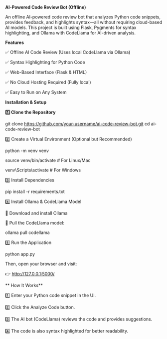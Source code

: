 **AI-Powered Code Review Bot (Offline)**




An offline AI-powered code review bot that analyzes Python code snippets, provides feedback, and highlights syntax—all without requiring cloud-based AI models. This project is built using Flask, Pygments for syntax highlighting, and Ollama with CodeLlama for AI-driven analysis.


**Features**


✅ Offline AI Code Review (Uses local CodeLlama via Ollama)

✅ Syntax Highlighting for Python Code

✅ Web-Based Interface (Flask & HTML)

✅ No Cloud Hosting Required (Fully local)

✅ Easy to Run on Any System



**Installation & Setup**


**1️⃣ Clone the Repository**


git clone https://github.com/your-username/ai-code-review-bot.git
cd ai-code-review-bot


2️⃣ Create a Virtual Environment (Optional but Recommended)



python -m venv venv


source venv/bin/activate  # For Linux/Mac


venv\Scripts\activate     # For Windows


3️⃣ Install Dependencies


pip install -r requirements.txt


4️⃣ Install Ollama & CodeLlama Model


🔹 Download and install Ollama


🔹 Pull the CodeLlama model:



ollama pull codellama


5️⃣ Run the Application


python app.py

Then, open your browser and visit:

👉 http://127.0.0.1:5000/




** How It Works**


1️⃣ Enter your Python code snippet in the UI.



2️⃣ Click the Analyze Code button.



3️⃣ The AI bot (CodeLlama) reviews the code and provides suggestions.



4️⃣ The code is also syntax highlighted for better readability.

